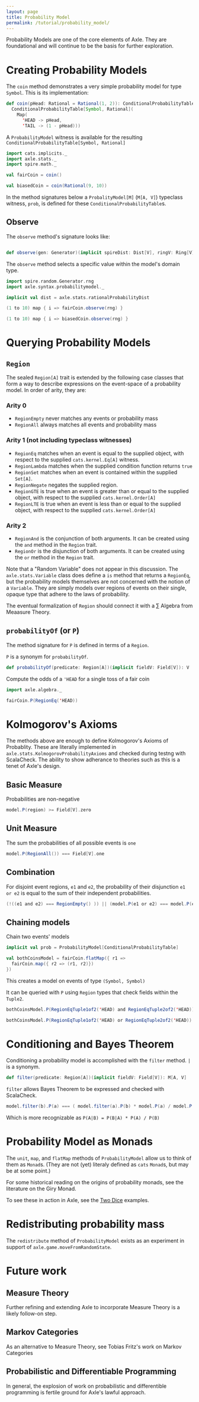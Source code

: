 ```yaml
---
layout: page
title: Probability Model
permalink: /tutorial/probability_model/
---
```


Probability Models are one of the core elements of Axle.
They are foundational and will continue to be the basis for further exploration.

# Creating Probability Models

The `coin` method demonstrates a very simple probability model for type `Symbol`.
This is its implementation:

```scala
def coin(pHead: Rational = Rational(1, 2)): ConditionalProbabilityTable[Symbol, Rational] =
  ConditionalProbabilityTable[Symbol, Rational](
    Map(
      'HEAD -> pHead,
      'TAIL -> (1 - pHead)))
```

A `ProbabilityModel` witness is available for the resulting `ConditionalProbabilityTable[Symbol, Rational]`

```scala mdoc
import cats.implicits._
import axle.stats._
import spire.math._

val fairCoin = coin()

val biasedCoin = coin(Rational(9, 10))
```

In the method signatures below a `ProbalityModel[M]` (`M[A, V]`) typeclass witness, `prob`, is defined for these `ConditionalProbabilityTable`s.

## Observe

The `observe` method's signature looks like:
```scala

def observe(gen: Generator)(implicit spireDist: Dist[V], ringV: Ring[V], orderV: Order[V]): A
```

The `observe` method selects a specific value within the model's domain type.

```scala mdoc
import spire.random.Generator.rng
import axle.syntax.probabilitymodel._

implicit val dist = axle.stats.rationalProbabilityDist

(1 to 10) map { i => fairCoin.observe(rng) }

(1 to 10) map { i => biasedCoin.observe(rng) }
```

# Querying Probability Models

## `Region`

The sealed `Region[A]` trait is extended by the following case classes
that form a way to describe expressions on the event-space of a probability model.
In order of arity, they are:

### Arity 0

* `RegionEmpty` never matches any events or probability mass
* `RegionAll` always matches all events and probability mass

### Arity 1 (not including typeclass witnesses)

* `RegionEq` matches when an event is equal to the supplied object, with respect to the supplied `cats.kernel.Eq[A]` witness.
* `RegionLambda` matches when the supplied condition function returns `true`
* `RegionSet` matches when an event is contained within the supplied `Set[A]`.
* `RegionNegate` negates the supplied region.
* `RegionGTE` is true when an event is greater than or equal to the supplied object, with respect to the supplied `cats.kernel.Order[A]`
* `RegionLTE` is true when an event is less than or equal to the supplied object, with respect to the supplied `cats.kernel.Order[A]`

### Arity 2

* `RegionAnd` is the conjunction of both arguments.  It can be created using the `and` method in the `Region` trait.
* `RegionOr` is the disjunction of both arguments.  It can be created using the `or` method in the `Region` trait.

Note that a "Random Variable" does not appear in this discussion.
The `axle.stats.Variable` class does define a `is` method that returns a `RegionEq`,
but the probability models themselves are not concerned with the notion of a
`Variable`.
They are simply models over regions of events on their single, opaque type
that adhere to the laws of probability.

The eventual formalization of `Region` should connect it with a ∑ Algebra from Meaasure Theory.

## `probabilityOf` (or `P`)

The method signature for `P` is defined in terms of a `Region`.

`P` is a synonym for `probabilityOf`.

```scala
def probabilityOf(predicate: Region[A])(implicit fieldV: Field[V]): V
```

Compute the odds of a `'HEAD` for a single toss of a fair coin

```scala mdoc
import axle.algebra._

fairCoin.P(RegionEq('HEAD))
```

# Kolmogorov's Axioms

The methods above are enough to define Kolmogorov's Axioms of Probablity.
These are literally implemented in `axle.stats.KolmogorovProbabilityAxioms` and
checked during testng with ScalaCheck.
The ability to show adherance to theories such as this is a tenet of Axle's design.

## Basic Measure

Probabilities are non-negative

```scala
model.P(region) >= Field[V].zero
```

## Unit Measure

The sum the probabilities of all possible events is `one`

```scala
model.P(RegionAll()) === Field[V].one
```

## Combination

For disjoint event regions, `e1` and `e2`, the probability of their disjunction `e1 or e2`
is equal to the sum of their independent probabilities.

```scala
(!((e1 and e2) === RegionEmpty() )) || (model.P(e1 or e2) === model.P(e1) + model.P(e2))
```

## Chaining models

Chain two events' models

```scala mdoc
implicit val prob = ProbabilityModel[ConditionalProbabilityTable]

val bothCoinsModel = fairCoin.flatMap({ r1 =>
  fairCoin.map({ r2 => (r1, r2)})
})
```

This creates a model on events of type `(Symbol, Symbol)`

It can be queried with `P` using `Region` types that check fields within the `Tuple2`.

```scala mdoc
bothCoinsModel.P(RegionEqTuple1of2('HEAD) and RegionEqTuple2of2('HEAD))

bothCoinsModel.P(RegionEqTuple1of2('HEAD) or RegionEqTuple2of2('HEAD))
```

# Conditioning and Bayes Theorem

Conditioning a probability model is accomplished with the `filter` method.
`|` is a synonym.

```scala
def filter(predicate: Region[A])(implicit fieldV: Field[V]): M[A, V]
```

`filter` allows Bayes Theorem to be expressed and checked with ScalaCheck.

```scala
model.filter(b).P(a) === ( model.filter(a).P(b) * model.P(a) / model.P(b))
```

Which is more recognizable as `P(A|B) = P(B|A) * P(A) / P(B)`

# Probability Model as Monads

The `unit`, `map`, and `flatMap` methods of `ProbabilityModel` allow us to think of them as `Monad`s.
(They are not (yet) literaly defined as `cats` `Monad`s, but may be at some point.)

For some historical reading on the origins of probability monads, see the literature on the
Giry Monad.

To see these in action in Axle, see the [Two Dice](/tutorial/two_dice/) examples.

# Redistributing probability mass

The `redistribute` method of `ProbabilityModel` exists as an experiment in support of
`axle.game.moveFromRandomState`.

# Future work

## Measure Theory

Further refining and extending Axle to incorporate Measure Theory is a likely follow-on step.

## Markov Categories

As an alternative to Measure Theory, see Tobias Fritz's work on Markov Categories

## Probabilistic and Differentiable Programming

In general, the explosion of work on probabilistic and differentible programming is fertile ground
for Axle's lawful approach.
